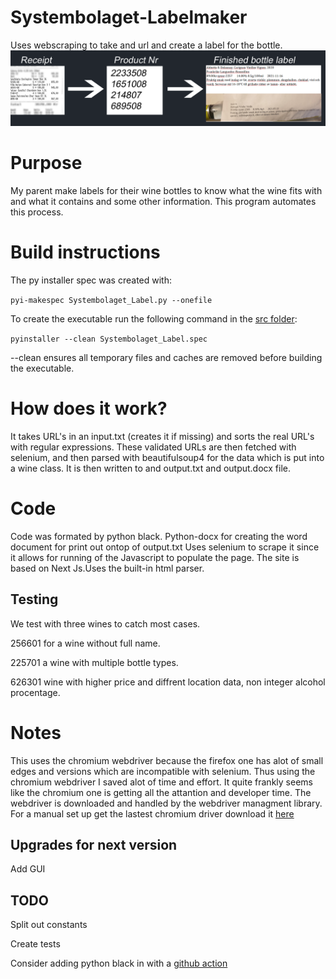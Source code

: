 # Systembolaget-Labelmaker
Uses webscraping to take and url and create a label for the bottle.
![Preview of program](https://github.com/chakeson/Systembolaget-Labelmaker/blob/main/base.png)

# Purpose
My parent make labels for their wine bottles to know what the wine fits with and what it contains and some other information.
This program automates this process. 


# Build instructions
The py installer spec was created with:

```pyi-makespec Systembolaget_Label.py --onefile```

To create the executable run the following command in the [src folder](src):

```pyinstaller --clean Systembolaget_Label.spec```

--clean ensures all temporary files and caches are removed before building the executable.



# How does it work?
It takes URL's in an input.txt (creates it if missing) and sorts the real URL's with regular expressions.
These validated URLs are then fetched with selenium, and then parsed with beautifulsoup4 for the data which is put into a wine class.
It is then written to and output.txt and output.docx file.

# Code
Code was formated by python black. Python-docx for creating the word document for print out ontop of output.txt
Uses selenium to scrape it since it allows for running of the Javascript to populate the page. The site is based on Next Js.Uses the built-in html parser.

## Testing
We test with three wines to catch most cases. 

256601 for a wine without full name.

225701 a wine with multiple bottle types.

626301 wine with higher price and diffrent location data, non integer alcohol procentage.

# Notes

This uses the chromium webdriver because the firefox one has alot of small edges and versions which are incompatible with selenium. Thus using the chromium webdriver I saved alot of time and effort. It quite frankly seems like the chromium one is getting all the attantion and developer time. The webdriver is downloaded and handled by the webdriver managment library. For a manual set up get the lastest chromium driver download it [here](https://chromedriver.chromium.org/downloads)

## Upgrades for next version
Add GUI

## TODO

Split out constants

Create tests

Consider adding python black in with a [github action](https://black.readthedocs.io/en/stable/integrations/github_actions.html)
